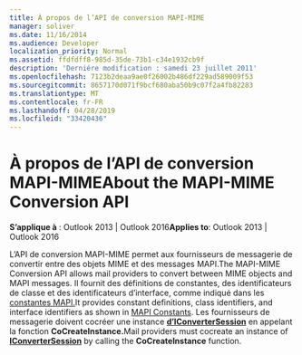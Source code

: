 ```yaml
---
title: À propos de l’API de conversion MAPI-MIME
manager: soliver
ms.date: 11/16/2014
ms.audience: Developer
localization_priority: Normal
ms.assetid: ffdfdff8-985d-35de-73b1-c34e1932cb9f
description: 'Derniére modification : samedi 23 juillet 2011'
ms.openlocfilehash: 7123b2deaa9ae0f26002b486df229ad589009f53
ms.sourcegitcommit: 8657170d071f9bcf680aba50b9c07f2a4fb82283
ms.translationtype: MT
ms.contentlocale: fr-FR
ms.lasthandoff: 04/28/2019
ms.locfileid: "33420436"
---
```

# <a name="about-the-mapi-mime-conversion-api"></a><span data-ttu-id="74f30-103">À propos de l’API de conversion MAPI-MIME</span><span class="sxs-lookup"><span data-stu-id="74f30-103">About the MAPI-MIME Conversion API</span></span>

  
  
<span data-ttu-id="74f30-104">**S’applique à** : Outlook 2013 | Outlook 2016</span><span class="sxs-lookup"><span data-stu-id="74f30-104">**Applies to**: Outlook 2013 | Outlook 2016</span></span> 
  
<span data-ttu-id="74f30-105">L’API de conversion MAPI-MIME permet aux fournisseurs de messagerie de convertir entre des objets MIME et des messages MAPI.</span><span class="sxs-lookup"><span data-stu-id="74f30-105">The MAPI-MIME Conversion API allows mail providers to convert between MIME objects and MAPI messages.</span></span> <span data-ttu-id="74f30-106">Il fournit des définitions de constantes, des identificateurs de classe et des identificateurs d’interface, comme indiqué dans les [constantes MAPI.](mapi-constants.md)</span><span class="sxs-lookup"><span data-stu-id="74f30-106">It provides constant definitions, class identifiers, and interface identifiers as shown in [MAPI Constants](mapi-constants.md).</span></span> <span data-ttu-id="74f30-107">Les fournisseurs de messagerie doivent cocréer une instance **[d’IConverterSession](iconvertersessioniunknown.md)** en appelant la fonction **CoCreateInstance.**</span><span class="sxs-lookup"><span data-stu-id="74f30-107">Mail providers must cocreate an instance of **[IConverterSession](iconvertersessioniunknown.md)** by calling the **CoCreateInstance** function.</span></span> 
  

